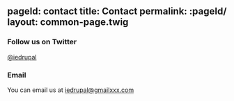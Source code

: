 pageId: contact
title: Contact
permalink: :pageId/
layout: common-page.twig
---
### Follow us on Twitter
[@iedrupal](https://twitter.com/iedrupal)

### Email
You can email us at [iedrupal@gmailxxx.com](iedrupal@gmailxxx.com)

